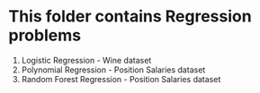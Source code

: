 # This folder contains Regression problems

1. Logistic Regression - Wine dataset
2. Polynomial Regression - Position Salaries dataset
3. Random Forest Regression - Position Salaries dataset
